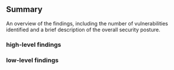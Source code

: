 ## Summary
An overview of the findings, including the number of vulnerabilities identified and a brief description of the overall security posture.

### high-level findings  


### low-level findings  